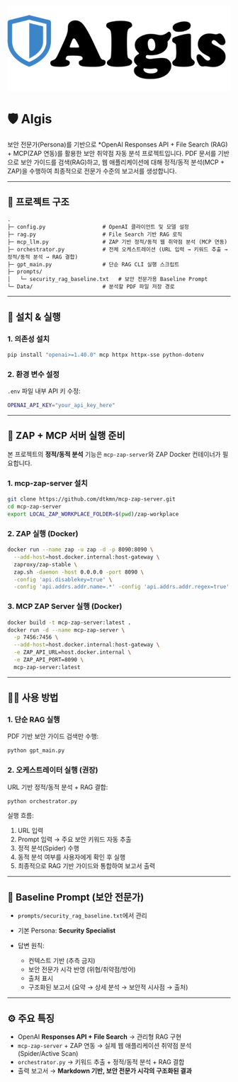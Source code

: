![캡처](AIgis_Logo.png)

# 🛡️ AIgis

보안 전문가(Persona)를 기반으로 *OpenAI Responses API + File Search (RAG) + MCP(ZAP 연동)를 활용한 보안 취약점 자동 분석 프로젝트입니다.
PDF 문서를 기반으로 보안 가이드를 검색(RAG)하고, 웹 애플리케이션에 대해 정적/동적 분석(MCP + ZAP)을 수행하여 최종적으로 전문가 수준의 보고서를 생성합니다.

---

## 📂 프로젝트 구조

```
.
├─ config.py                  # OpenAI 클라이언트 및 모델 설정
├─ rag.py                     # File Search 기반 RAG 로직
├─ mcp_llm.py                 # ZAP 기반 정적/동적 웹 취약점 분석 (MCP 연동)
├─ orchestrator.py            # 전체 오케스트레이션 (URL 입력 → 키워드 추출 → 정적/동적 분석 → RAG 결합)
├─ gpt_main.py                # 단순 RAG CLI 실행 스크립트
├─ prompts/
│   └─ security_rag_baseline.txt   # 보안 전문가용 Baseline Prompt
└─ Data/                      # 분석할 PDF 파일 저장 경로
```

---

## 🚀 설치 & 실행

### 1. 의존성 설치

```bash
pip install "openai>=1.40.0" mcp httpx httpx-sse python-dotenv
```

### 2. 환경 변수 설정

`.env` 파일 내부 API 키 수정:

```bash
OPENAI_API_KEY="your_api_key_here"
```

---

## 🔧 ZAP + MCP 서버 실행 준비

본 프로젝트의 **정적/동적 분석** 기능은 `mcp-zap-server`와 ZAP Docker 컨테이너가 필요합니다.

### 1. mcp-zap-server 설치

```bash
git clone https://github.com/dtkmn/mcp-zap-server.git
cd mcp-zap-server
export LOCAL_ZAP_WORKPLACE_FOLDER=$(pwd)/zap-workplace
```

### 2. ZAP 실행 (Docker)

```bash
docker run --name zap -u zap -d -p 8090:8090 \
  --add-host=host.docker.internal:host-gateway \
  zaproxy/zap-stable \
  zap.sh -daemon -host 0.0.0.0 -port 8090 \
  -config 'api.disablekey=true' \
  -config 'api.addrs.addr.name=.*' -config 'api.addrs.addr.regex=true'
```

### 3. MCP ZAP Server 실행 (Docker)

```bash
docker build -t mcp-zap-server:latest .
docker run -d --name mcp-zap-server \
  -p 7456:7456 \
  --add-host=host.docker.internal:host-gateway \
  -e ZAP_API_URL=host.docker.internal \
  -e ZAP_API_PORT=8090 \
  mcp-zap-server:latest
```

---

## 🧑‍💻 사용 방법

### 1. 단순 RAG 실행

PDF 기반 보안 가이드 검색만 수행:

```bash
python gpt_main.py
```

### 2. 오케스트레이터 실행 (권장)

URL 기반 정적/동적 분석 + RAG 결합:

```bash
python orchestrator.py
```

실행 흐름:

1. URL 입력
2. Prompt 입력 → 주요 보안 키워드 자동 추출
3. 정적 분석(Spider) 수행
4. 동적 분석 여부를 사용자에게 확인 후 실행
5. 최종적으로 RAG 기반 가이드와 통합하여 보고서 출력

---

## 📝 Baseline Prompt (보안 전문가)

* `prompts/security_rag_baseline.txt`에서 관리
* 기본 Persona: **Security Specialist**
* 답변 원칙:

  * 컨텍스트 기반 (추측 금지)
  * 보안 전문가 시각 반영 (위협/취약점/방어)
  * 출처 표시
  * 구조화된 보고서 (요약 → 상세 분석 → 보안적 시사점 → 출처)

---

## ⚙️ 주요 특징

* OpenAI **Responses API + File Search** → 관리형 RAG 구현
* `mcp-zap-server` + ZAP 연동 → 실제 웹 애플리케이션 취약점 분석 (Spider/Active Scan)
* `orchestrator.py` → 키워드 추출 + 정적/동적 분석 + RAG 결합
* 출력 보고서 → **Markdown 기반, 보안 전문가 시각의 구조화된 결과**
